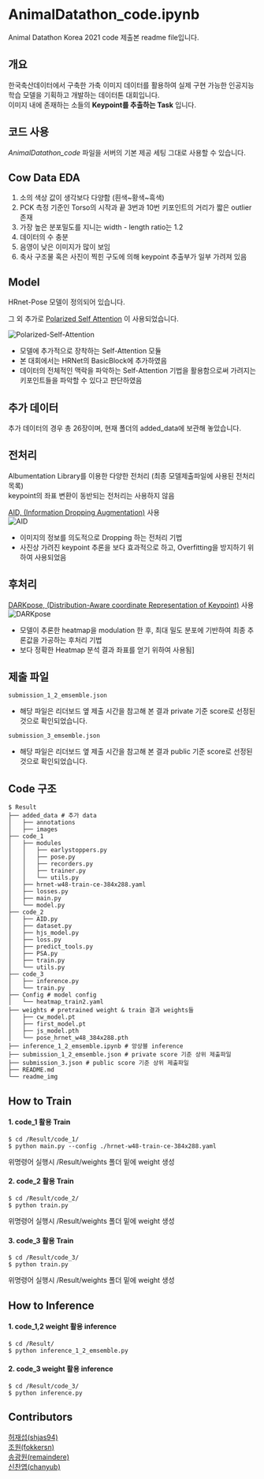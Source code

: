 # AnimalDatathon_code.ipynb

Animal Datathon Korea 2021 code 제출본 readme file입니다.

## 개요   

한국축산데이터에서 구축한 가축 이미지 데이터를 활용하여 실제 구현 가능한 인공지능 학습 모델을 기획하고 개발하는 데이터톤 대회입니다.  
이미지 내에 존재하는 소들의 **Keypoint를 추출하는 Task** 입니다.

## 코드 사용

*AnimalDatathon_code* 파일을 서버의 기본 제공 세팅 그대로 사용할 수 있습니다.

## Cow Data EDA  

1. 소의 색상 값이 생각보다 다양함 (흰색~황색~흑색)
2. PCK 측정 기준인 Torso의 시작과 끝 3번과 10번 키포인트의 거리가 짧은 outlier 존재
3. 가장 높은 분포밀도를 지니는 width - length ratio는 1.2  
4. 데이터의 수 충분
5. 음영이 낮은 이미지가 많이 보임
6. 축사 구조물 혹은 사진이 찍힌 구도에 의해 keypoint 추출부가 일부 가려져 있음

## Model  

HRnet-Pose 모델이 정의되어 있습니다.  

그 외 추가로 [Polarized Self Attention](https://github.com/DeLightCMU/PSA) 이 사용되었습니다.

  ![Polarized-Self-Attention](./readme_img/PSA.png)
* 모델에 추가적으로 장착하는 Self-Attention 모듈
* 본 대회에서는 HRNet의 BasicBlock에 추가하였음
* 데이터의 전체적인 맥락을 파악하는 Self-Attention 기법을 활용함으로써 가려지는 키포인트들을 파악할 수 있다고 판단하였음

## 추가 데이터
추가 데이터의 경우 총 26장이며, 현재 폴더의 added_data에 보관해 놓았습니다.  


## 전처리  

Albumentation Library를 이용한 다양한 전처리 
(최종 모델제출파일에 사용된 전처리 목록)  
keypoint의 좌표 변환이 동반되는 전처리는 사용하지 않음



[AID, (Information Dropping Augmentation)](https://arxiv.org/pdf/2008.07139.pdf) 사용  
![AID](./readme_img/AID.png)
* 이미지의 정보를 의도적으로 Dropping 하는 전처리 기법
* 사진상 가려진 keypoint 추론을 보다 효과적으로 하고, Overfitting을 방지하기 위하여 사용되었음
## 후처리

[DARKpose, (Distribution-Aware coordinate Representation of Keypoint)](https://github.com/ilovepose/DarkPose) 사용  
![DARKpose](./readme_img/DARK.png)
* 모델이 추론한 heatmap을 modulation 한 후, 최대 밀도 분포에 기반하여 최종 추론값을 가공하는 후처리 기법
* 보다 정확한 Heatmap 분석 결과 좌표를 얻기 위하여 사용됨]

## 제출 파일
```
submission_1_2_emsemble.json
```
* 해당 파일은 리더보드 옆 제출 시간을 참고해 본 결과 private 기준 score로 선정된 것으로 확인되었습니다.  
  
```
submission_3_emsemble.json
```
* 해당 파일은 리더보드 옆 제출 시간을 참고해 본 결과 public 기준 score로 선정된 것으로 확인되었습니다.
  
## Code 구조

```
$ Result
├── added_data # 추가 data
│   ├── annotations
│   ├── images
├── code_1
│   ├── modules
│   │   ├── earlystoppers.py
│   │   ├── pose.py
│   │   ├── recorders.py
│   │   ├── trainer.py
│   │   └── utils.py
│   ├── hrnet-w48-train-ce-384x288.yaml
│   ├── losses.py
│   ├── main.py
│   └── model.py
├── code_2
│   ├── AID.py
│   ├── dataset.py
│   ├── hjs_model.py
│   ├── loss.py
│   ├── predict_tools.py
│   ├── PSA.py
│   ├── train.py
│   └── utils.py
├── code_3
│   ├── inference.py
│   └── train.py
├── Config # model config
│   └── heatmap_train2.yaml
├── weights # pretrained weight & train 결과 weights들
│   ├── cw_model.pt
│   ├── first_model.pt
│   ├── js_model.pth
│   └── pose_hrnet_w48_384x288.pth
├── inference_1_2_emsemble.ipynb # 앙상블 inference
├── submission_1_2_emsemble.json # private score 기준 상위 제출파일
├── submission_3.json # public score 기준 상위 제출파일
├── README.md
└── readme_img
```



## 

## How to Train  

#### 1. code_1 활용 Train

```
$ cd /Result/code_1/
$ python main.py --config ./hrnet-w48-train-ce-384x288.yaml
```

위명령어 실행시  /Result/weights 폴더 밑에 weight 생성



#### 2. code_2 활용 Train

```
$ cd /Result/code_2/
$ python train.py
```

위명령어 실행시  /Result/weights 폴더 밑에 weight 생성

#### 3. code_3 활용 Train

```
$ cd /Result/code_3/
$ python train.py
```

위명령어 실행시  /Result/weights 폴더 밑에 weight 생성

## How to Inference  

#### 1. code_1,2 weight 활용 inference

```
$ cd /Result/
$ python inference_1_2_emsemble.py
```

#### 2. code_3 weight 활용 inference

```
$ cd /Result/code_3/
$ python inference.py
```


## Contributors
[허재섭(shjas94)](https://github.com/shjas94)  
[조원(fokkersn)](https://github.com/jo-member)  
[송광원(remaindere)](https://github.com/remaindere)  
[신찬엽(chanyub)](https://github.com/chanyub)  

